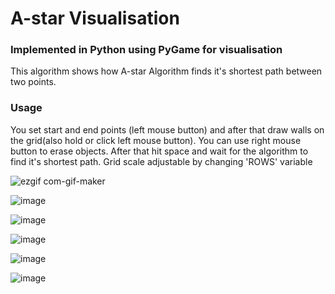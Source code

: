 # A-star Visualisation
### Implemented in Python using PyGame for visualisation
This algorithm shows how A-star Algorithm finds it's shortest path between two points.
### Usage
You set start and end points (left mouse button) and after that draw walls on the grid(also hold or click left mouse button). You can use right mouse button to erase objects. After that hit space and wait for the algorithm to find it's shortest path.
Grid scale adjustable by changing 'ROWS' variable

![ezgif com-gif-maker](https://user-images.githubusercontent.com/78169141/160628428-da72e4ec-aa12-4d29-8bea-b31a2d801f2b.gif)

![image](https://user-images.githubusercontent.com/78169141/160517429-9db01d0b-0de3-48af-8202-e85451b2b72a.png)

![image](https://user-images.githubusercontent.com/78169141/160517458-0555ea3e-ff54-4dc2-a612-8939848823e4.png)

![image](https://user-images.githubusercontent.com/78169141/160517510-7e8ac3ce-be89-494a-bb90-cb0e70a07190.png)

![image](https://user-images.githubusercontent.com/78169141/160518371-a8d5b96f-8150-4555-be52-b0031d039bab.png)

![image](https://user-images.githubusercontent.com/78169141/160518432-e515a0b3-579a-45f1-a404-9b9525f50644.png)


 

